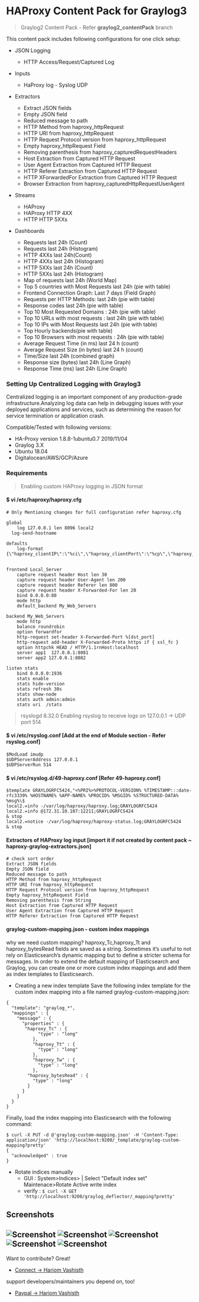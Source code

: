 # HAProxy Content Pack for Graylog3

> Graylog2 Content Pack - Refer **graylog2_contentPack** branch

This content pack includes following configurations for one click setup:

-  JSON Logging 
    -   HTTP Access/Request/Captured Log

- Inputs 
    - HaProxy log - Syslog UDP

- Extractors
    - Extract JSON fields
    - Empty JSON field 
    - Reduced message to path
    - HTTP Method from haproxy_httpRequest
    - HTTP URI from haproxy_httpRequest
    - HTTP Request Protocol version from haproxy_httpRequest
    - Empty haproxy_httpRequest Field 
    - Removing parenthesis from haproxy_capturedRequestHeaders
    - Host Extraction from Captured HTTP Request
    - User Agent Extraction from Captured HTTP Request
    - HTTP Referer Extraction from Captured HTTP Request
    - HTTP XForwardedFor Extraction from Captured HTTP Request
    - Browser Extraction from haproxy_capturedHttpRequestUserAgent

- Streams
    - HAProxy
    - HAProxy HTTP 4XX
    - HTTP HTTP 5XXs

- Dashboards
    - Requests last 24h (Count)
    - Requests last 24h (Histogram)
    - HTTP 4XXs last 24h(Count)
    - HTTP 4XXs last 24h (Histogram)
    - HTTP 5XXs last 24h (Count)
    - HTTP 5XXs last 24h (Histogram)
    - Map of requests last 24h (World Map)
    - Top 5 countries with Most Requests last 24h (pie with table)
    - Frontend Connection Graph: Last 7 days (Field Graph)
    - Requests per HTTP Methods: last 24h (pie with table)
    - Response codes last 24h (pie with table)
    - Top 10 Most Requested Domains : 24h (pie with table)
    - Top 10 URLs with most requests : last 24h (pie with table)
    - Top 10 IPs with Most Requests last 24h (pie with table)
    - Top Hourly backends(pie with table)
    - Top 10 Browsers with most requests : 24h (pie with table)
    - Average Request Time (in ms) last 24 h (count)
    - Average Request Size (in bytes) last 24 h (count)
    - Time/Size last 24h (combined graph)
    - Response size (bytes) last 24h (Line Graph)
    - Response Time (ms) last 24h (Line Graph)

### Setting Up Centralized Logging with Graylog3
Centralized logging is an important component of any production-grade infrastructure.Analyzing log data can help in debugging issues with your deployed applications and services, such as determining the reason for service termination or application crash.

Compatible/Tested with following versions:
- HA-Proxy version 1.8.8-1ubuntu0.7 2019/11/04
- Graylog 3.X
- Ubuntu 18.04
- Digitalocean/AWS/GCP/Azure

### Requirements
> Enabling custom HAProxy logging in JSON format
#### $ vi /etc/haproxy/haproxy.cfg
```
# Only Mentioning changes for full configuration refer haproxy.cfg

global
	log 127.0.0.1 len 8096 local2
  log-send-hostname

defaults
	log-format {\"haproxy_clientIP\":\"%ci\",\"haproxy_clientPort\":\"%cp\",\"haproxy_dateTime\":\"%t\",\"haproxy_frontendNameTransport\":\"%ft\",\"haproxy_backend\":\"%b\",\"haproxy_serverName\":\"%s\",\"haproxy_Tw\":\"%Tw\",\"haproxy_Tc\":\"%Tc\",\"haproxy_Tt\":\"%Tt\",\"haproxy_bytesRead\":\"%B\",\"haproxy_terminationState\":\"%ts\",\"haproxy_actconn\":%ac,\"haproxy_FrontendCurrentConn\":%fc,\"haproxy_backendCurrentConn\":%bc,\"haproxy_serverConcurrentConn\":%sc,\"haproxy_retries\":%rc,\"haproxy_srvQueue\":%sq,\"haproxy_backendQueue\":%bq,\"haproxy_backendSourceIP\":\"%bi\",\"haproxy_backendSourcePort\":\"%bp\",\"haproxy_statusCode\":\"%ST\",\"haproxy_serverIP\":\"%si\",\"haproxy_serverPort\":\"%sp\",\"haproxy_frontendIP\":\"%fi\",\"haproxy_frontendPort\":\"%fp\",\"haproxy_capturedRequestHeaders\":\"%hr\",\"haproxy_httpRequest\":\"%r\"}
 

frontend Local_Server
    capture request header Host len 30
    capture request header User-Agent len 200
    capture request header Referer len 800
    capture request header X-Forwarded-For len 20
    bind 0.0.0.0:80
    mode http
    default_backend My_Web_Servers

backend My_Web_Servers
    mode http
    balance roundrobin
    option forwardfor
    http-request set-header X-Forwarded-Port %[dst_port]
    http-request add-header X-Forwarded-Proto https if { ssl_fc }
    option httpchk HEAD / HTTP/1.1rnHost:localhost
    server app1  127.0.0.1:8081
    server app2 127.0.0.1:8082

listen stats
    bind 0.0.0.0:1936
    stats enable
    stats hide-version
    stats refresh 30s
    stats show-node
    stats auth admin:admin
    stats uri  /stats

```

> rsyslogd 8.32.0 
> Enabling rsyslog to receive logs on 127.0.0.1 -> UDP port 514
#### $ vi /etc/rsyslog.conf [Add at the end of Module section - Refer rsyslog.conf] 
```
$ModLoad imudp
$UDPServerAddress 127.0.0.1
$UDPServerRun 514
```

#### $ vi /etc/rsyslog.d/49-haproxy.conf [Refer 49-haproxy.conf]
```
$template GRAYLOGRFC5424,"<%PRI%>%PROTOCOL-VERSION% %TIMESTAMP:::date-rfc3339% %HOSTNAME% %APP-NAME% %PROCID% %MSGID% %STRUCTURED-DATA% %msg%\$
local2.=info -/var/log/haproxy/haproxy.log;GRAYLOGRFC5424
local2.=info @172.31.10.107:12211;GRAYLOGRFC5424
& stop
local2.=notice -/var/log/haproxy/haproxy-status.log;GRAYLOGRFC5424
& stop
```

#### Extractors of HAProxy log input [import it if not created by content pack ~ haproxy-graylog-extractors.json]
```
# check sort order
Extract JSON fields
Empty JSON field
Reduced message to path 
HTTP Method from haproxy_httpRequest
HTTP URI from haproxy_httpRequest 
HTTP Request Protocol version from haproxy_httpRequest 
Empty haproxy_httpRequest Field
Removing parenthesis from String
Host Extraction from Captured HTTP Request
User Agent Extraction from Captured HTTP Request
HTTP Referer Extraction from Captured HTTP Request
```

#### graylog-custom-mapping.json - custom index mappings
why we need custom mapping?
haproxy_Tc,haproxy_Tt and haproxy_bytesRead fields are saved as a string.
Sometimes it’s useful to not rely on Elasticsearch’s dynamic mapping but to define a stricter schema for messages.
In order to extend the default mapping of Elasticsearch and Graylog, you can create one or more custom index mappings and add them as index templates to Elasticsearch.
- Creating a new index template
Save the following index template for the custom index mapping into a file named graylog-custom-mapping.json:
```
{
  "template": "graylog_*",
  "mappings" : {
    "message" : {
      "properties" : {
       "haproxy_Tc" : {
            "type" : "long"
          },
          "haproxy_Tt" : {
            "type" : "long"
          },
          "haproxy_Tw" : {
            "type" : "long"
          },
        "haproxy_bytesRead" : {
          "type" : "long"
        }
      }
    }
  }
}
```
Finally, load the index mapping into Elasticsearch with the following command:
```
$ curl -X PUT -d @'graylog-custom-mapping.json' -H 'Content-Type: application/json' 'http://localhost:9200/_template/graylog-custom-mapping?pretty'
{
  "acknowledged" : true
}
```
- Rotate indices manually
    - GUI : System>Indices> | Select "Default index set" Maintenace>Rotate Active write index
    - verify : ``` $ curl -X GET 'http://localhost:9200/graylog_deflector/_mapping?pretty' ```

## Screenshots

![Screenshot](/4.png?raw=true "Dashboard Screenshot")
![Screenshot](/5.png?raw=true "Dashboard Screenshot")
![Screenshot](/6.png?raw=true "Dashboard Screenshot")
![Screenshot](/7.png?raw=true "Dashboard Screenshot")
![Screenshot](/8.png?raw=true "Dashboard Screenshot")
----
Want to contribute? Great!
 - [Connect ->  Hariom Vashisth](mailto:hariom.devops@gmail.com)

support developers/maintainers you depend on, too!
 - [Paypal ->  Hariom Vashisth](https://www.paypal.me/dreamalarm)


